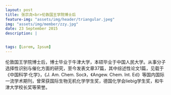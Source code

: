 ```yaml
---
layout: post
title: 张宗尧<br>伦敦国王学院博士后
feature-img: "assets/img/header/triangular.jpeg"
img: "assets/img/member/zzy.jpg"
date: 23 September 2015
description: |


tags: [Lorem, Ipsum]
---
```


伦敦国王学院博士后，博士毕业于牛津大学，本硕毕业于中国人民大学。从事分子选择性识别与催化方面的研究，至今发表文章37篇，其中综述性论文1篇，见载于《中国科学·化学》，《J. Am. Chem. Soc》，《Angew. Chem. Int. Ed》等国内国际一流学术期刊，曾荣获国际生物无机化学学生奖，德国化学会liebig学生奖，和牛津大学校长奖等荣誉。